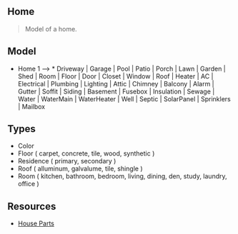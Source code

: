 Home
----
>Model of a home.

Model
-----
* Home 1 --> * Driveway | Garage | Pool | Patio | Porch | Lawn | Garden | Shed | Room | Floor | Door | Closet |
               Window | Roof | Heater | AC | Electrical | Plumbing | Lighting | Attic | Chimney | Balcony | Alarm |
               Gutter | Soffit | Siding | Basement | Fusebox | Insulation | Sewage | Water | WaterMain | WaterHeater |
               Well | Septic | SolarPanel | Sprinklers | Mailbox

Types
-----
* Color
* Floor ( carpet, concrete, tile, wood, synthetic )
* Residence ( primary, secondary )
* Roof ( alluminum, galvalume, tile, shingle )
* Room ( kitchen, bathroom, bedroom, living, dining, den, study, laundry, office )

Resources
---------
* [House Parts](https://www.hippo.com/learn-center/parts-of-a-house)